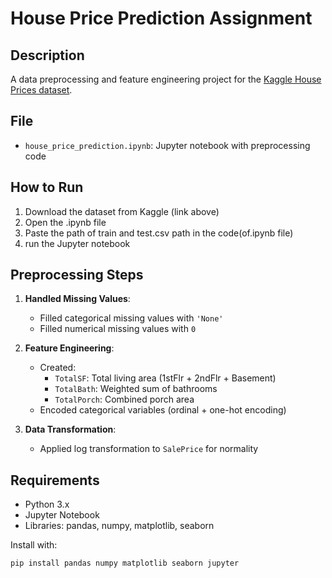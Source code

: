 # House Price Prediction Assignment

## Description
A data preprocessing and feature engineering project for the [Kaggle House Prices dataset](https://www.kaggle.com/competitions/house-prices-advanced-regression-techniques/data).

## File
- `house_price_prediction.ipynb`: Jupyter notebook with preprocessing code

## How to Run
1. Download the dataset from Kaggle (link above)
2. Open the .ipynb file 
3. Paste the path of train and test.csv path in the code(of.ipynb file)
4. run the Jupyter notebook

## Preprocessing Steps
1. **Handled Missing Values**:
   - Filled categorical missing values with `'None'`
   - Filled numerical missing values with `0`

2. **Feature Engineering**:
   - Created:
     - `TotalSF`: Total living area (1stFlr + 2ndFlr + Basement)
     - `TotalBath`: Weighted sum of bathrooms
     - `TotalPorch`: Combined porch area
   - Encoded categorical variables (ordinal + one-hot encoding)
     
3. **Data Transformation**:
   - Applied log transformation to `SalePrice` for normality

## Requirements
- Python 3.x
- Jupyter Notebook
- Libraries: pandas, numpy, matplotlib, seaborn

Install with:
```bash
pip install pandas numpy matplotlib seaborn jupyter
